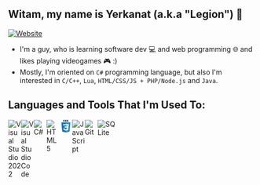 ## Witam, my name is Yerkanat (a.k.a "Legion") 👋

[![Website](https://img.shields.io/website?label=legion2809.github.io&style=for-the-badge&url=https%3A%2F%2Flegion2809.github.io)](https://legion2809.github.io)

- I'm a guy, who is learning software dev :computer: and web programming :globe_with_meridians: and likes playing videogames :video_game: :)
- Mostly, I'm oriented on `C#` programming language, but also I'm interested in `C/C++`, `Lua`, `HTML/CSS/JS + PHP/Node.js` and `Java`.

## Languages and Tools That I'm Used To:

<img align="left" href="https://visualstudio.microsoft.com/vs/" title="Visual Studio 2022" alt="Visual Studio 2022" width="26px" src="https://upload.wikimedia.org/wikipedia/commons/2/2c/Visual_Studio_Icon_2022.svg"/>

<img align="left" href="https://code.visualstudio.com/" title="Visual Studio Code" alt="Visual Studio Code" width="26px" src="https://cdn.cdnlogo.com/logos/v/82/visual-studio-code.svg" />

<img align="left" href="https://dotnet.microsoft.com/en-us/languages/csharp" title="C#" alt="C#" width="26px" src="https://cdn.cdnlogo.com/logos/c/27/c.svg" />

<img align="left" title="HTML5" alt="HTML5" width="26px" src="https://upload.wikimedia.org/wikipedia/commons/6/61/HTML5_logo_and_wordmark.svg" />
                                                                                                                                              
<img align="left" title="CSS3" alt="CSS3" width="26px" src="https://raw.githubusercontent.com/github/explore/80688e429a7d4ef2fca1e82350fe8e3517d3494d/topics/css/css.png"/>

<img align="left" href="https://www.javascript.com/" title="JavaScript" alt="JavaScript" width="26px" src="https://upload.wikimedia.org/wikipedia/commons/9/99/Unofficial_JavaScript_logo_2.svg" />

<img align="left" href="https://git-scm.com/" title="Git" alt="Git" width="26px" src="https://upload.wikimedia.org/wikipedia/commons/3/3f/Git_icon.svg" />

<img align="left" href="https://www.sqlite.org" title="SQLite" alt="SQLite" width="40px" height="40px" src="https://upload.wikimedia.org/wikipedia/commons/3/38/SQLite370.svg" />

<!--
**legion2809/legion2809** is a ✨ _special_ ✨ repository because its `README.md` (this file) appears on your GitHub profile.

Here are some ideas to get you started:

- 🔭 I’m currently working on ...
- 🌱 I’m currently learning ...
- 👯 I’m looking to collaborate on ...
- 🤔 I’m looking for help with ...
- 💬 Ask me about ...
- 📫 How to reach me: ...
- 😄 Pronouns: ...
- ⚡ Fun fact: ...
-->
